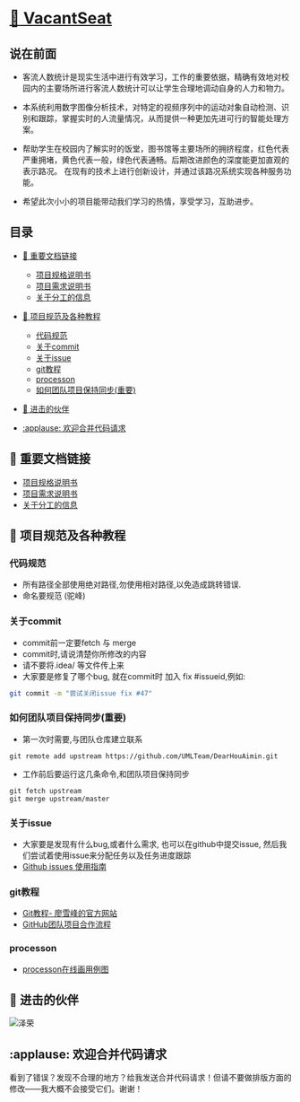 [:seat: VacantSeat](#说在前面)
======

说在前面
----
- 客流人数统计是现实生活中进行有效学习，工作的重要依据，精确有效地对校园内的主要场所进行客流人数统计可以让学生合理地调动自身的人力和物力。

- 本系统利用数字图像分析技术，对特定的视频序列中的运动对象自动检测、识别和跟踪，掌握实时的人流量情况，从而提供一种更加先进可行的智能处理方案。

- 帮助学生在校园内了解实时的饭堂，图书馆等主要场所的拥挤程度，红色代表严重拥堵，黄色代表一般，绿色代表通畅。后期改进颜色的深度能更加直观的表示路况。
在现有的技术上进行创新设计，并通过该路况系统实现各种服务功能。

- 希望此次小小的项目能带动我们学习的热情，享受学习，互助进步。

## 目录


- [:open_file_folder: 重要文档链接](#open_file_folder-重要文档链接)
    -   [项目规格说明书](docs/demand-specification.md)
    -   [项目需求说明书](docs/)
    -   [关于分工的信息](docs/)
    
- [:pencil: 项目规范及各种教程](#pencil-项目规范及各种教程)
    -   [代码规范](#代码规范)
    -   [关于commit](#关于commit)
    -   [关于issue](#关于issue)
    -   [git教程](#git教程)
    -   [processon](#processon)
    -   [如何团队项目保持同步(重要)](#如何团队项目保持同步重要)
  
- [:man: 进击的伙伴](#people-进击的伙伴)

- [:applause: 欢迎合并代码请求](#sigh-欢迎合并代码请求)



## :open_file_folder: 重要文档链接

-   [项目规格说明书](docs/demand-specification.md)
-   [项目需求说明书](docs/)
-   [关于分工的信息](docs/)

## :pencil: 项目规范及各种教程

### 代码规范
-   所有路径全部使用绝对路径,勿使用相对路径,以免造成跳转错误.
-   命名要规范 (驼峰)

### 关于commit
-   commit前一定要fetch 与 merge
-   commit时,请说清楚你所修改的内容
-   请不要将.idea/ 等文件传上来
-   大家要是修复了哪个bug, 就在commit时 加入 fix \#issueid,例如:


```bash
git commit -m "尝试关闭issue fix #47"
```

### 如何团队项目保持同步(重要)
-   第一次时需要,与团队仓库建立联系

``` {.bash}
git remote add upstream https://github.com/UMLTeam/DearHouAimin.git 
```

-   工作前后要运行这几条命令,和团队项目保持同步

``` {.bash}
git fetch upstream
git merge upstream/master
```

### 关于issue
-   大家要是发现有什么bug,或者什么需求, 也可以在github中提交issue,
    然后我们尝试着使用issue来分配任务以及任务进度跟踪
-   [Github issues
    使用指南](http://note.openmindclub.com/power/github-issue.html)
    
### git教程
-   [Git教程-
    廖雪峰的官方网站](https://www.liaoxuefeng.com/wiki/0013739516305929606dd18361248578c67b8067c8c017b000)
-   [GitHub团队项目合作流程](https://www.cnblogs.com/schaepher/p/4933873.html)

### processon

-   [processon在线画用例图](https://www.processon.com)

## :man: 进击的伙伴
![泽荣](https://avatars2.githubusercontent.com/u/32723712?s=400&v=4)

## :applause: 欢迎合并代码请求
看到了错误？发现不合理的地方？给我发送合并代码请求！但请不要做排版方面的修改——我大概不会接受它们。谢谢！